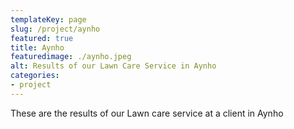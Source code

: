 ```yaml
---
templateKey: page
slug: /project/aynho
featured: true
title: Aynho
featuredimage: ./aynho.jpeg
alt: Results of our Lawn Care Service in Aynho
categories:
- project
---
```

These are the results of our Lawn care service at a client in Aynho


